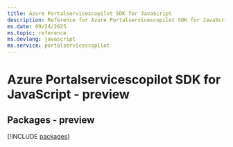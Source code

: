 ```yaml
---
title: Azure Portalservicescopilot SDK for JavaScript
description: Reference for Azure Portalservicescopilot SDK for JavaScript
ms.date: 09/24/2025
ms.topic: reference
ms.devlang: javascript
ms.service: portalservicescopilot
---
```

# Azure Portalservicescopilot SDK for JavaScript - preview
## Packages - preview
[!INCLUDE [packages](portalservicescopilot-index.md)]